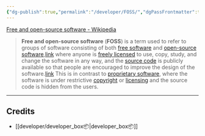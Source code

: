 ```yaml
---
{"dg-publish":true,"permalink":"/developer/FOSS/","dgPassFrontmatter":true}
---
```




[Free and open-source software - Wikipedia](https://en.wikipedia.org/wiki/Free_and_open-source_software)

> **Free and open-source software** (**FOSS**) is a term used to refer to groups of software consisting of both [free software](https://en.wikipedia.org/wiki/Free_software "Free software") and [open-source software](https://en.wikipedia.org/wiki/Open-source_software "Open-source software"),[link](https://en.wikipedia.org/wiki/Free_and_open-source_software#cite_note-3) where anyone is [freely licensed](https://en.wikipedia.org/wiki/Open-source_license "Open-source license") to use, copy, study, and change the software in any way, and the [source code](https://en.wikipedia.org/wiki/Source_code "Source code") is publicly available so that people are encouraged to improve the design of the software.[link](https://en.wikipedia.org/wiki/Free_and_open-source_software#cite_note-:1-4) This is in contrast to [proprietary software](https://en.wikipedia.org/wiki/Proprietary_software "Proprietary software"), where the software is under restrictive [copyright](https://en.wikipedia.org/wiki/Copyright "Copyright") or [licensing](https://en.wikipedia.org/wiki/Software_license "Software license") and the source code is hidden from the users.


---
## Credits
- [[developer/developer_box📦\|developer_box📦]]